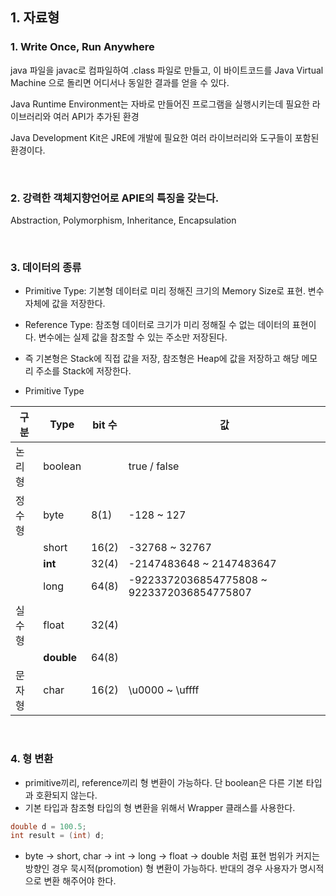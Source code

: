 ## 1. 자료형

### 1. Write Once, Run Anywhere

java 파일을 javac로 컴파일하여 .class 파일로 만들고, 이 바이트코드를 Java Virtual Machine 으로 돌리면 어디서나 동일한 결과를 얻을 수 있다.

Java Runtime Environment는 자바로 만들어진 프로그램을 실행시키는데 필요한 라이브러리와 여러 API가 추가된 환경

Java Development Kit은 JRE에 개발에 필요한 여러 라이브러리와 도구들이 포함된 환경이다.

<br>

### 2. 강력한 객체지향언어로 APIE의 특징을 갖는다.

Abstraction, Polymorphism, Inheritance, Encapsulation

<br>

### 3. 데이터의 종류

- Primitive Type: 기본형 데이터로 미리 정해진 크기의 Memory Size로 표현. 변수 자체에 값을 저장한다.
- Reference Type: 참조형 데이터로 크기가 미리 정해질 수 없는 데이터의 표현이다. 변수에는 실제 값을 참조할 수 있는 주소만 저장된다.

- 즉 기본형은 Stack에 직접 값을 저장, 참조형은 Heap에 값을 저장하고 해당 메모리 주소를 Stack에 저장한다.



- Primitive Type

| 구분   | Type       | bit 수 | 값                                         |
| ------ | ---------- | ------ | ------------------------------------------ |
| 논리형 | boolean    |        | true / false                               |
| 정수형 | byte       | 8(1)   | -128 ~ 127                                 |
|        | short      | 16(2)  | -32768 ~ 32767                             |
|        | **int**    | 32(4)  | -2147483648 ~ 2147483647                   |
|        | long       | 64(8)  | -9223372036854775808 ~ 9223372036854775807 |
| 실수형 | float      | 32(4)  |                                            |
|        | **double** | 64(8)  |                                            |
| 문자형 | char       | 16(2)  | \u0000 ~ \uffff                            |

<br>

### 4. 형 변환

- primitive끼리, reference끼리 형 변환이 가능하다. 단 boolean은 다른 기본 타입과 호환되지 않는다.
- 기본 타입과 참조형 타입의 형 변환을 위해서 Wrapper 클래스를 사용한다.

```java
double d = 100.5;
int result = (int) d;
```



- byte -> short, char -> int -> long -> float -> double 처럼 표현 범위가 커지는 방향인 경우 묵시적(promotion) 형 변환이 가능하다. 반대의 경우 사용자가 명시적으로 변환 해주어야 한다.
